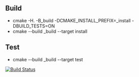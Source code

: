 ## Build
- cmake -H. -B_build -DCMAKE_INSTALL_PREFIX=_install -DBUILD_TESTS=ON
- cmake --build _build --target install

## Test
- cmake --build _build --target test

[![Build Status](https://travis-ci.org/ilikotsutskiridze/RK2.svg?branch=master)](https://travis-ci.org/ilikotsutskiridze/RK2)
